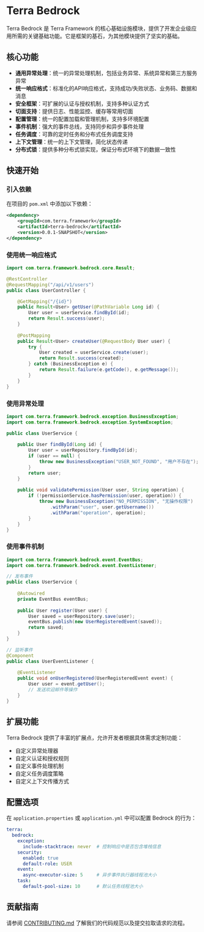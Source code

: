 # Terra Bedrock

Terra Bedrock 是 Terra Framework 的核心基础设施模块，提供了开发企业级应用所需的关键基础功能。它是框架的基石，为其他模块提供了坚实的基础。

## 核心功能

- **通用异常处理**：统一的异常处理机制，包括业务异常、系统异常和第三方服务异常
- **统一响应格式**：标准化的API响应格式，支持成功/失败状态、业务码、数据和消息
- **安全框架**：可扩展的认证与授权机制，支持多种认证方式
- **切面支持**：提供日志、性能监控、缓存等常用切面
- **配置管理**：统一的配置加载和管理机制，支持多环境配置
- **事件机制**：强大的事件总线，支持同步和异步事件处理
- **任务调度**：可靠的定时任务和分布式任务调度支持
- **上下文管理**：统一的上下文管理，简化状态传递
- **分布式锁**：提供多种分布式锁实现，保证分布式环境下的数据一致性

## 快速开始

### 引入依赖

在项目的 `pom.xml` 中添加以下依赖：

```xml
<dependency>
    <groupId>com.terra.framework</groupId>
    <artifactId>terra-bedrock</artifactId>
    <version>0.0.1-SNAPSHOT</version>
</dependency>
```

### 使用统一响应格式

```java
import com.terra.framework.bedrock.core.Result;

@RestController
@RequestMapping("/api/v1/users")
public class UserController {

    @GetMapping("/{id}")
    public Result<User> getUser(@PathVariable Long id) {
        User user = userService.findById(id);
        return Result.success(user);
    }
    
    @PostMapping
    public Result<User> createUser(@RequestBody User user) {
        try {
            User created = userService.create(user);
            return Result.success(created);
        } catch (BusinessException e) {
            return Result.failure(e.getCode(), e.getMessage());
        }
    }
}
```

### 使用异常处理

```java
import com.terra.framework.bedrock.exception.BusinessException;
import com.terra.framework.bedrock.exception.SystemException;

public class UserService {
    
    public User findById(Long id) {
        User user = userRepository.findById(id);
        if (user == null) {
            throw new BusinessException("USER_NOT_FOUND", "用户不存在");
        }
        return user;
    }
    
    public void validatePermission(User user, String operation) {
        if (!permissionService.hasPermission(user, operation)) {
            throw new BusinessException("NO_PERMISSION", "无操作权限")
                .withParam("user", user.getUsername())
                .withParam("operation", operation);
        }
    }
}
```

### 使用事件机制

```java
import com.terra.framework.bedrock.event.EventBus;
import com.terra.framework.bedrock.event.EventListener;

// 发布事件
public class UserService {
    
    @Autowired
    private EventBus eventBus;
    
    public User register(User user) {
        User saved = userRepository.save(user);
        eventBus.publish(new UserRegisteredEvent(saved));
        return saved;
    }
}

// 监听事件
@Component
public class UserEventListener {
    
    @EventListener
    public void onUserRegistered(UserRegisteredEvent event) {
        User user = event.getUser();
        // 发送欢迎邮件等操作
    }
}
```

## 扩展功能

Terra Bedrock 提供了丰富的扩展点，允许开发者根据具体需求定制功能：

- 自定义异常处理器
- 自定义认证和授权规则
- 自定义事件处理机制
- 自定义任务调度策略
- 自定义上下文传播方式

## 配置选项

在 `application.properties` 或 `application.yml` 中可以配置 Bedrock 的行为：

```yaml
terra:
  bedrock:
    exception:
      include-stacktrace: never  # 控制响应中是否包含堆栈信息
    security:
      enabled: true
      default-role: USER
    event:
      async-executor-size: 5     # 异步事件执行器线程池大小
    task:
      default-pool-size: 10      # 默认任务线程池大小
```

## 贡献指南

请参阅 [CONTRIBUTING.md](../CONTRIBUTING.md) 了解我们的代码规范以及提交拉取请求的流程。 